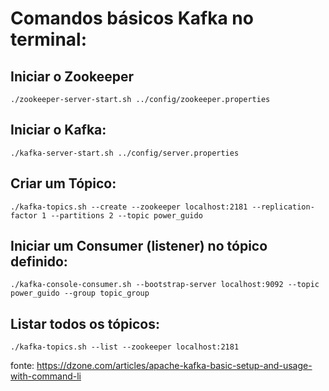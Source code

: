 # Comandos básicos Kafka no terminal:

## Iniciar o Zookeeper

```
./zookeeper-server-start.sh ../config/zookeeper.properties
```

## Iniciar o Kafka:

`./kafka-server-start.sh ../config/server.properties`

## Criar um Tópico:

`./kafka-topics.sh --create --zookeeper localhost:2181 --replication-factor 1 --partitions 2 --topic power_guido`

## Iniciar um Consumer (listener) no tópico definido:

`./kafka-console-consumer.sh --bootstrap-server localhost:9092 --topic power_guido --group topic_group`

## Listar todos os tópicos:

`./kafka-topics.sh --list --zookeeper localhost:2181`

fonte: https://dzone.com/articles/apache-kafka-basic-setup-and-usage-with-command-li
